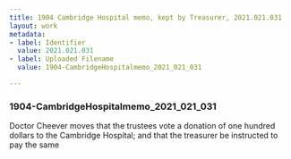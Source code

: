 ```yaml
---
title: 1904 Cambridge Hospital memo, kept by Treasurer, 2021.021.031
layout: work
metadata:
- label: Identifier
  value: 2021.021.031
- label: Uploaded Filename
  value: 1904-CambridgeHospitalmemo_2021_021_031

---
```

<div class="pages">
<div id="page-1816996">
<h3><a name="page-1816996">1904-CambridgeHospitalmemo_2021_021_031</a></h3>
<div class="page-content">
<p>Doctor Cheever moves<span class='line-break'> </span>that the trustees vote<span class='line-break'> </span>a donation of one<span class='line-break'> </span>hundred dollars to the<span class='line-break'> </span>Cambridge Hospital;<span class='line-break'> </span>and that the treasurer<span class='line-break'> </span>be instructed to pay the same</p>
</div>
</div>
<br />
</div>
